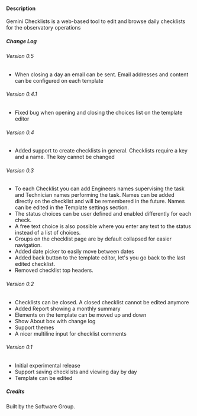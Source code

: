 #### Description

Gemini Checklists is a web-based tool to edit and browse daily checklists for the
observatory operations

##### Change Log

###### Version 0.5

- When closing a day an email can be sent. Email addresses and content can be configured on each template

###### Version 0.4.1

- Fixed bug when opening and closing the choices list on the template editor

###### Version 0.4

- Added support to create checklists in general. Checklists require a key and a name. The key cannot be changed

###### Version 0.3

- To each Checklist you can add Engineers names supervising the task and Technician names performing the task.
Names can be added directly on the checklist and will be remembered in the future. Names can be edited in the Template settings section.
- The status choices can be user defined and enabled differently for each check.
- A free text choice is also possible where you enter any text to the status instead of a list of choices.
- Groups on the checklist page are by default collapsed for easier navigation.
- Added date picker to easily move between dates
- Added back button to the template editor, let's you go back to the last edited checklist.
- Removed checklist top headers.

###### Version 0.2

- Checklists can be closed. A closed checklist cannot be edited anymore
- Added Report showing a monthly summary
- Elements on the template can be moved up and down
- Show About box with change log
- Support themes
- A nicer multiline input for checklist comments

###### Version 0.1

- Initial experimental release
- Support saving checklists and viewing day by day
- Template can be edited

##### Credits

Built by the Software Group.